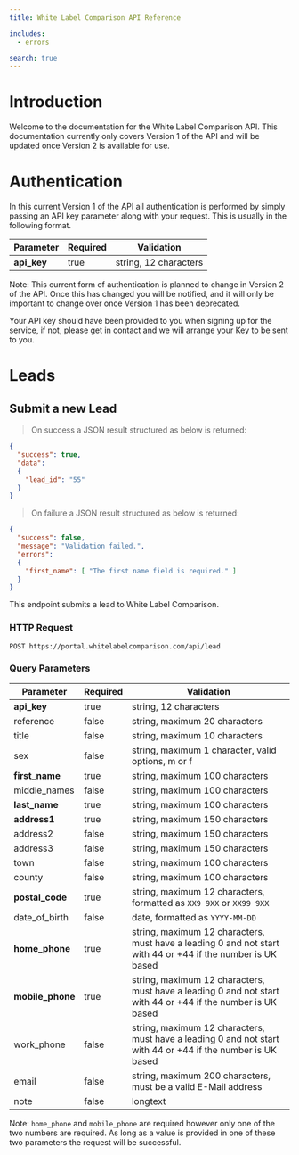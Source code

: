 ```yaml
---
title: White Label Comparison API Reference

includes:
  - errors

search: true
---
```


# Introduction

Welcome to the documentation for the White Label Comparison API. This documentation currently only covers Version 1 of the API and will be updated once Version 2 is available for use.

# Authentication

In this current Version 1 of the API all authentication is performed by simply passing an API key parameter along with your request. This is usually in the following format.

Parameter | Required | Validation
--------- | -------- | ----------
**api_key** | true | string, 12 characters

<aside class="notice">Note: This current form of authentication is planned to change in Version 2 of the API. Once this has changed you will be notified, and it will only be important to change over once Version 1 has been deprecated.</aside>

Your API key should have been provided to you when signing up for the service, if not, please get in contact and we will arrange your Key to be sent to you.

# Leads

## Submit a new Lead

> On success a JSON result structured as below is returned:

```json
{ 
  "success": true, 
  "data": 
  { 
    "lead_id": "55"
  } 
}
```

> On failure a JSON result structured as below is returned:

```json
{ 
  "success": false, 
  "message": "Validation failed.", 
  "errors": 
  { 
    "first_name": [ "The first name field is required." ] 
  } 
}
```

This endpoint submits a lead to White Label Comparison.

### HTTP Request

`POST https://portal.whitelabelcomparison.com/api/lead`

### Query Parameters

Parameter | Required | Validation
--------- | -------- | ----------
**api_key** | true | string, 12 characters
reference | false | string, maximum 20 characters
title | false | string, maximum 10 characters
sex | false | string, maximum 1 character, valid options, m or f
**first_name** | true | string, maximum 100 characters
middle_names | false | string, maximum 100 characters
**last_name** | true | string, maximum 100 characters
**address1** | true | string, maximum 150 characters
address2 | false | string, maximum 150 characters
address3 | false | string, maximum 150 characters
town | false | string, maximum 100 characters
county | false | string, maximum 100 characters
**postal_code** | true | string, maximum 12 characters, formatted as <code>XX9 9XX</code> or <code>XX99 9XX</code>
date_of_birth | false | date, formatted as <code>YYYY-MM-DD</code>
**home_phone** | true | string, maximum 12 characters, must have a leading 0 and not start with 44 or +44 if the number is UK based
**mobile_phone** | true | string, maximum 12 characters, must have a leading 0 and not start with 44 or +44 if the number is UK based
work_phone | false | string, maximum 12 characters, must have a leading 0 and not start with 44 or +44 if the number is UK based
email | false | string, maximum 200 characters, must be a valid E-Mail address
note | false | longtext

<aside class="notice">Note: <code>home_phone</code> and <code>mobile_phone</code> are required however only one of the two numbers are required. As long as a value is provided in one of these two parameters the request will be successful.</aside>
